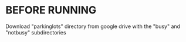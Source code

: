 # BEFORE RUNNING

Download "parkinglots" directory from google drive with the "busy" and "notbusy" subdirectories